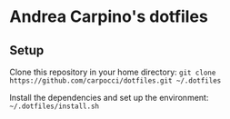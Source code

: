 # Andrea Carpino's dotfiles

## Setup

Clone this repository in your home directory:
```git clone https://github.com/carpocci/dotfiles.git ~/.dotfiles```

Install the dependencies and set up the environment:
```~/.dotfiles/install.sh```